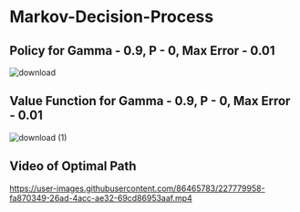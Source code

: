 # Markov-Decision-Process

## Policy for Gamma - 0.9, P - 0, Max Error - 0.01
![download](https://user-images.githubusercontent.com/86465783/227780022-8ade0496-2882-4f4b-a567-06b135219786.jpg)

## Value Function for Gamma - 0.9, P - 0, Max Error - 0.01
![download (1)](https://user-images.githubusercontent.com/86465783/227780032-ec605e35-fe43-41fc-ac58-da8641c76786.jpg)

## Video of Optimal Path
https://user-images.githubusercontent.com/86465783/227779958-fa870349-26ad-4acc-ae32-69cd86953aaf.mp4

